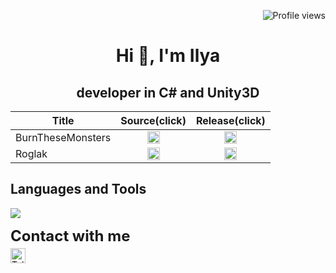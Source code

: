 <!-- Center align text using HTML -->
<p align="right"> <img src="https://komarev.com/ghpvc/?username=BCyclik&color=blue" alt="Profile views" /> </p>

<h1 align="center">
  Hi 👋, I'm Ilya
</h1>
<h2 align="center">developer in C# and Unity3D</h2>
<table>
    <thead>
        <tr>
            <th>Title</th>
            <th>Source(click)</th>
            <th>Release(click)</th>
        </tr>
    </thead>
    <tbody>
        <tr>
            <td><a>BurnTheseMonsters</a></td>
            <td style="text-align: center;">
                <a href="https://gitlab.com/triplet-games/BurnTheseCreatures" target="_blank">
                  <img src="https://img.icons8.com/?size=100&id=CclFWjzMJys4&format=png&color=000000" alt="V" width="20" height="20">
                </a>
            </td>
            <td style="text-align: center;">
                <a href="https://yandex.ru/games/app/298353" target="_blank">
                  <img src="https://img.icons8.com/?size=100&id=CclFWjzMJys4&format=png&color=000000" alt="V" width="20" height="20">
                </a>
            </td>
        </tr>
        <tr>
            <td><a>Roglak</a></td>
            <td style="text-align: center;">
                <a href="https://github.com/BCyclik/roglak" target="_blank">
                  <img src="https://img.icons8.com/?size=100&id=CclFWjzMJys4&format=png&color=000000" alt="V" width="20" height="20">
                </a>
            </td>
            <td style="text-align: center;">
                <a href="https://github.com/BCyclik/roglak/releases/tag/main" target="_blank">
                  <img src="https://img.icons8.com/?size=100&id=0WQnyqK0u4fE&format=png&color=000000" alt="X" width="20" height="20">
                </a>
            </td>
        </tr>
    </tbody>
</table>
<!-- Languages and Tools section -->
<h2 align="left">Languages and Tools</h2>
<p align="left">
  <a href="https://skillicons.dev">
    <img src="https://skillicons.dev/icons?i=cs,unity,cpp,unreal,vscode,py,ps,blender,html,docker,postman" />
  </a>
</p>
<!-- Contact section -->
<div style="text" align="left">
    <span style="display: block; font-size: 24px; font-weight: bold;">Contact with me</span>
    <div style="margin-top: 5px;">
        <a href="https://t.me/BCyclik">
            <img src="https://img.shields.io/badge/Telegram-2CA5E0?style=for-the-badge&logo=telegram&logoColor=white" alt="Telegram" 
                 style="height: 24px; vertical-align: middle;" />
        </a>
    </div>
</div>
